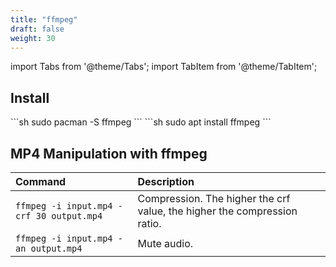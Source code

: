 ```yaml
---
title: "ffmpeg"
draft: false
weight: 30
---
```


import Tabs from '@theme/Tabs';
import TabItem from '@theme/TabItem';

## Install

<Tabs groupId="ffmpeg" queryString>
  <TabItem value="arch" label="Arch">
  ```sh
sudo pacman -S ffmpeg
  ```
  </TabItem>
  <TabItem value="ubuntu" label="Ubuntu">
  ```sh
sudo apt install ffmpeg
  ```
  </TabItem>
</Tabs>

## MP4 Manipulation with ffmpeg

|Command|Description|
|:------|:----------|
|`ffmpeg -i input.mp4 -crf 30 output.mp4`|Compression. The higher the crf value, the higher the compression ratio.|
|`ffmpeg -i input.mp4 -an output.mp4`|Mute audio.|
